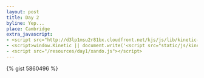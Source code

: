 ```yaml
---
layout: post
title: Day 2
byline: Yep...
place: Cambridge
extra_javascript:
- <script src="http://d3lp1msu2r81bx.cloudfront.net/kjs/js/lib/kinetic-v4.5.4.min.js"></script>
- <script>window.Kinetic || document.write('<script src="static/js/kinetic-v4.5.4.min.js">\x3C/script>')</script>
- <script src="/resources/day1/xando.js"></script>
---
```

{% gist 5860496 %}
